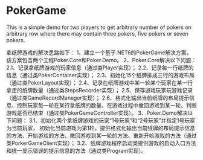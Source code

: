 # PokerGame
This is a simple demo for two players to get arbitrary number of pokers on arbitrary row where there may contain three pokers, five pokers or seven pokers.

拿纸牌游戏的解决思路如下：
1、建立一个基于.NET6的PokerGame解决方案，该方案包含两个工程Poker.Core和Poker.Demo。
2、Poker.Core解决以下问题：
     2.1、记录拿纸牌游戏的玩家信息（通过类Player实现）；
     2.2、记录每一行纸牌的信息（通过类PokerContainer实现）；
     2.3、初始化15个纸牌排成三行的游戏布局（通过类PokerLayout实现）；
     2.4、记录在纸牌游戏中某一轮某个玩家在某一行拿走的纸牌数量（通过类StepsRecorder实现）；
     2.5、保存游戏玩家玩游戏记录（通过类GameRecordManager实现）；
     2.6、格式化输出当前纸牌的布局提示信息、控制玩家每一轮在某行拿纸牌的数量、在游戏过程中撤回游戏到某一轮、判断游戏是否已结束（通过类PokerGameController实现）。
3、Poker.Demo解决以下问题：
     3.1、初始化两个拿纸牌游戏的玩家“1号玩家”和“2号玩家”并指定1号玩家为当前玩家， 初始化当前游戏为第1轮，提供格式化输出当前纸牌的布局提示信息的方法、开始游戏的方法、撤回游戏到某一轮的方法、重新开始游戏的方法（通过类PorkerGameClient实现）；
     3.2、纸牌游戏程序启动类提供游戏的启动入口方法和统一显示错误的提示信息的方法（通过类Program实现）。